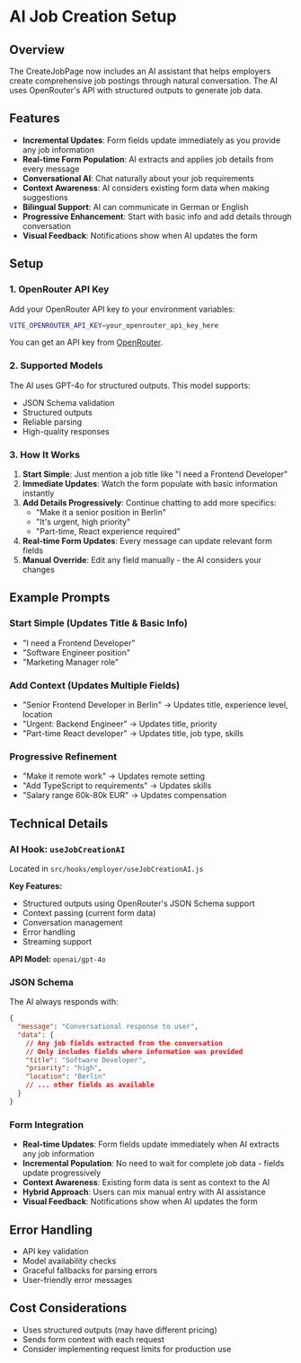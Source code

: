 # AI Job Creation Setup

## Overview
The CreateJobPage now includes an AI assistant that helps employers create comprehensive job postings through natural conversation. The AI uses OpenRouter's API with structured outputs to generate job data.

## Features
- **Incremental Updates**: Form fields update immediately as you provide any job information
- **Real-time Form Population**: AI extracts and applies job details from every message
- **Conversational AI**: Chat naturally about your job requirements
- **Context Awareness**: AI considers existing form data when making suggestions
- **Bilingual Support**: AI can communicate in German or English
- **Progressive Enhancement**: Start with basic info and add details through conversation
- **Visual Feedback**: Notifications show when AI updates the form

## Setup

### 1. OpenRouter API Key
Add your OpenRouter API key to your environment variables:

```bash
VITE_OPENROUTER_API_KEY=your_openrouter_api_key_here
```

You can get an API key from [OpenRouter](https://openrouter.ai/).

### 2. Supported Models
The AI uses GPT-4o for structured outputs. This model supports:
- JSON Schema validation
- Structured outputs
- Reliable parsing
- High-quality responses

### 3. How It Works
1. **Start Simple**: Just mention a job title like "I need a Frontend Developer"
2. **Immediate Updates**: Watch the form populate with basic information instantly
3. **Add Details Progressively**: Continue chatting to add more specifics:
   - "Make it a senior position in Berlin"
   - "It's urgent, high priority"  
   - "Part-time, React experience required"
4. **Real-time Form Updates**: Every message can update relevant form fields
5. **Manual Override**: Edit any field manually - the AI considers your changes

## Example Prompts

### Start Simple (Updates Title & Basic Info)
- "I need a Frontend Developer"
- "Software Engineer position"
- "Marketing Manager role"

### Add Context (Updates Multiple Fields)
- "Senior Frontend Developer in Berlin" → Updates title, experience level, location
- "Urgent: Backend Engineer" → Updates title, priority
- "Part-time React developer" → Updates title, job type, skills

### Progressive Refinement
- "Make it remote work" → Updates remote setting
- "Add TypeScript to requirements" → Updates skills
- "Salary range 60k-80k EUR" → Updates compensation

## Technical Details

### AI Hook: `useJobCreationAI`
Located in `src/hooks/employer/useJobCreationAI.js`

**Key Features:**
- Structured outputs using OpenRouter's JSON Schema support
- Context passing (current form data)
- Conversation management
- Error handling
- Streaming support

**API Model:** `openai/gpt-4o`

### JSON Schema
The AI always responds with:
```json
{
  "message": "Conversational response to user",
  "data": {
    // Any job fields extracted from the conversation
    // Only includes fields where information was provided
    "title": "Software Developer", 
    "priority": "high",
    "location": "Berlin"
    // ... other fields as available
  }
}
```

### Form Integration
- **Real-time Updates**: Form fields update immediately when AI extracts any job information
- **Incremental Population**: No need to wait for complete job data - fields update progressively
- **Context Awareness**: Existing form data is sent as context to the AI  
- **Hybrid Approach**: Users can mix manual entry with AI assistance
- **Visual Feedback**: Notifications show when AI updates the form

## Error Handling
- API key validation
- Model availability checks
- Graceful fallbacks for parsing errors
- User-friendly error messages

## Cost Considerations
- Uses structured outputs (may have different pricing)
- Sends form context with each request
- Consider implementing request limits for production use 